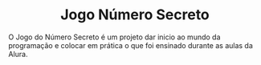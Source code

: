 <h1 align="center"> Jogo Número Secreto </h1>

O Jogo do Número Secreto é um projeto dar inicio ao mundo da programação e colocar em prática o que foi ensinado durante as aulas da Alura.

